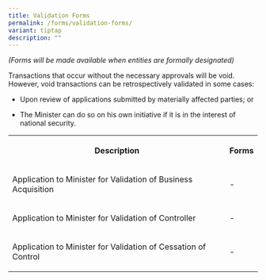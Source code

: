 ```yaml
---
title: Validation Forms
permalink: /forms/validation-forms/
variant: tiptap
description: ""
---
```

<p><em>(Forms will be made available when entities are formally designated)</em>
</p>
<p>Transactions that occur without the necessary approvals will be void.
However, void transactions can be retrospectively validated in some cases:</p>
<ul data-tight="true" class="tight">
<li>
<p>Upon review of applications submitted by materially affected parties;
or</p>
</li>
<li>
<p>The Minister can do so on his own initiative if it is in the interest
of national security.</p>
</li>
</ul>
<table>
<tbody>
<tr>
<th rowspan="1" colspan="1">
<p>Description</p>
</th>
<th rowspan="1" colspan="1">
<p>Forms</p>
</th>
</tr>
<tr>
<td rowspan="1" colspan="1">
<p>Application to Minister for Validation of Business Acquisition</p>
</td>
<td rowspan="1" colspan="1">
<p>-</p>
</td>
</tr>
<tr>
<td rowspan="1" colspan="1">
<p>Application to Minister for Validation of Controller</p>
</td>
<td rowspan="1" colspan="1">
<p>-</p>
</td>
</tr>
<tr>
<td rowspan="1" colspan="1">
<p>Application to Minister for Validation of Cessation of Control</p>
</td>
<td rowspan="1" colspan="1">
<p>-</p>
</td>
</tr>
</tbody>
</table>
<p>
<br>
</p>
<p></p>